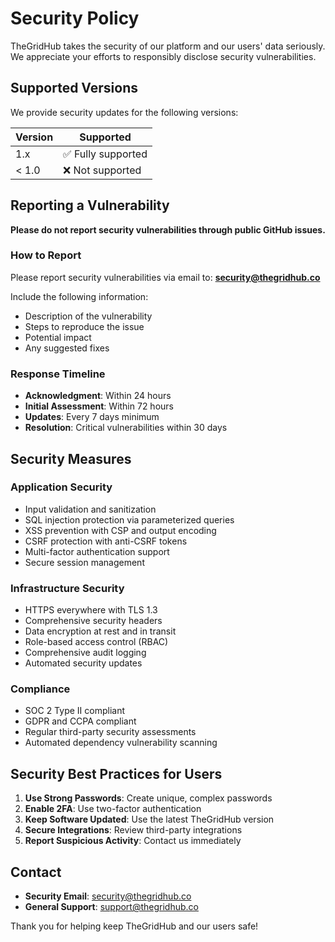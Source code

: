 # Security Policy

TheGridHub takes the security of our platform and our users' data seriously. We appreciate your efforts to responsibly disclose security vulnerabilities.

## Supported Versions

We provide security updates for the following versions:

| Version | Supported          |
| ------- | ------------------ |
| 1.x     | ✅ Fully supported |
| < 1.0   | ❌ Not supported   |

## Reporting a Vulnerability

**Please do not report security vulnerabilities through public GitHub issues.**

### How to Report

Please report security vulnerabilities via email to: **security@thegridhub.co**

Include the following information:
- Description of the vulnerability
- Steps to reproduce the issue
- Potential impact
- Any suggested fixes

### Response Timeline

- **Acknowledgment**: Within 24 hours
- **Initial Assessment**: Within 72 hours
- **Updates**: Every 7 days minimum
- **Resolution**: Critical vulnerabilities within 30 days

## Security Measures

### Application Security
- Input validation and sanitization
- SQL injection protection via parameterized queries
- XSS prevention with CSP and output encoding
- CSRF protection with anti-CSRF tokens
- Multi-factor authentication support
- Secure session management

### Infrastructure Security
- HTTPS everywhere with TLS 1.3
- Comprehensive security headers
- Data encryption at rest and in transit
- Role-based access control (RBAC)
- Comprehensive audit logging
- Automated security updates

### Compliance
- SOC 2 Type II compliant
- GDPR and CCPA compliant
- Regular third-party security assessments
- Automated dependency vulnerability scanning

## Security Best Practices for Users

1. **Use Strong Passwords**: Create unique, complex passwords
2. **Enable 2FA**: Use two-factor authentication
3. **Keep Software Updated**: Use the latest TheGridHub version
4. **Secure Integrations**: Review third-party integrations
5. **Report Suspicious Activity**: Contact us immediately

## Contact

- **Security Email**: security@thegridhub.co
- **General Support**: support@thegridhub.co

Thank you for helping keep TheGridHub and our users safe!

